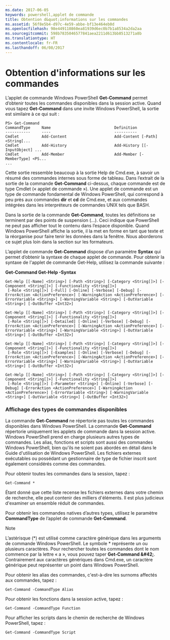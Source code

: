 ```yaml
---
ms.date: 2017-06-05
keywords: powershell,applet de commande
title: Obtention d&quot;informations sur les commandes
ms.assetid: 56f8e5b4-d97c-4e59-abbe-bf13e464eb0d
ms.openlocfilehash: 98e449110860ea81939d6ec0b7b1a8534a2da2aa
ms.sourcegitcommit: 598b7835046577841aea2211d613bb8513271a8b
ms.translationtype: HT
ms.contentlocale: fr-FR
ms.lasthandoff: 06/08/2017
---
```

# <a name="getting-information-about-commands"></a>Obtention d'informations sur les commandes
L’applet de commande Windows PowerShell **Get-Command** permet d’obtenir toutes les commandes disponibles dans la session active. Quand vous tapez **Get-Command** dans une invite Windows PowerShell, la sortie est similaire à ce qui suit :

```
PS> Get-Command
CommandType     Name                            Definition
-----------     ----                            ----------
Cmdlet          Add-Content                     Add-Content [-Path] <String[...
Cmdlet          Add-History                     Add-History [[-InputObject] ...
Cmdlet          Add-Member                      Add-Member [-MemberType] <PS...
...
```

Cette sortie ressemble beaucoup à la sortie Help de Cmd.exe, à savoir un résumé des commandes internes sous forme de tableau. Dans l’extrait de la sortie de la commande **Get-Command** ci-dessus, chaque commande est de type Cmdlet (« applet de commande »). Une applet de commande est un type de commande fondamental de Windows PowerShell, qui correspond à peu près aux commandes **dir** et **cd** de Cmd.exe, et aux commandes intégrées dans les interpréteurs de commandes UNIX tels que BASH.

Dans la sortie de la commande **Get-Command**, toutes les définitions se terminent par des points de suspension (...). Ceci indique que PowerShell ne peut pas afficher tout le contenu dans l’espace disponible. Quand Windows PowerShell affiche la sortie, il la met en forme en tant que texte et la réorganise pour faire tenir les données dans la fenêtre. Nous aborderons ce sujet plus loin dans la section sur les formateurs.

L’applet de commande **Get-Command** dispose d’un paramètre **Syntax** qui permet d’obtenir la syntaxe de chaque applet de commande. Pour obtenir la syntaxe de l'applet de commande Get-Help, utilisez la commande suivante :

**Get-Command Get-Help -Syntax**

```
Get-Help [[-Name] <String>] [-Path <String>] [-Category <String[]>] [-Component <String[]>] [-Functionality <String[]>]
 [-Role <String[]>] [-Full] [-Online] [-Verbose] [-Debug] [-ErrorAction <ActionPreference>] [-WarningAction <ActionPreference>] [-ErrorVariable <String>] [-WarningVariable <String>] [-OutVariable <String>] [-OutBuffer <Int32>]

Get-Help [[-Name] <String>] [-Path <String>] [-Category <String[]>] [-Component <String[]>] [-Functionality <String[]>]
 [-Role <String[]>] [-Detailed] [-Online] [-Verbose] [-Debug] [-ErrorAction <ActionPreference>] [-WarningAction <ActionPreference>] [-ErrorVariable <String>] [-WarningVariable <String>] [-OutVariable <String>] [-OutBuffer <Int32>]

Get-Help [[-Name] <String>] [-Path <String>] [-Category <String[]>] [-Component <String[]>] [-Functionality <String[]>]
 [-Role <String[]>] [-Examples] [-Online] [-Verbose] [-Debug] [-ErrorAction <ActionPreference>] [-WarningAction <ActionPreference>] [-ErrorVariable <String>] [-WarningVariable <String>] [-OutVariable <String>] [-OutBuffer <Int32>]

Get-Help [[-Name] <String>] [-Path <String>] [-Category <String[]>] [-Component <String[]>] [-Functionality <String[]>]
 [-Role <String[]>] [-Parameter <String>] [-Online] [-Verbose] [-Debug] [-ErrorAction <ActionPreference>] [-WarningAction <ActionPreference>] [-ErrorVariable <String>] [-WarningVariable <String>] [-OutVariable <String>] [-OutBuffer <Int32>]
```

### <a name="displaying-available-command-types"></a>Affichage des types de commandes disponibles
La commande **Get-Command** ne répertorie pas toutes les commandes disponibles dans Windows PowerShell. La commande **Get-Command** répertorie uniquement les applets de commande dans la session active. Windows PowerShell prend en charge plusieurs autres types de commandes. Les alias, fonctions et scripts sont aussi des commandes Windows PowerShell, bien qu'ils ne soient pas abordés en détail dans le Guide d'utilisation de Windows PowerShell. Les fichiers externes exécutables ou possédant un gestionnaire de type de fichier inscrit sont également considérés comme des commandes.

Pour obtenir toutes les commandes dans la session, tapez :

```
Get-Command *
```

Étant donné que cette liste recense les fichiers externes dans votre chemin de recherche, elle peut contenir des milliers d'éléments. Il est plus judicieux d'examiner un ensemble réduit de commandes.

Pour obtenir les commandes natives d’autres types, utilisez le paramètre **CommandType** de l’applet de commande **Get-Command**.

> [!NOTE]
> L’astérisque (\*) est utilisé comme caractère générique dans les arguments de commande Windows PowerShell. Le symbole \* représente un ou plusieurs caractères. Pour rechercher toutes les commandes dont le nom commence par la lettre « a », vous pouvez taper **Get-Command \&#42;**. Contrairement aux caractères génériques dans Cmd.exe, un caractère générique peut représenter un point dans Windows PowerShell.

Pour obtenir les alias des commandes, c'est-à-dire les surnoms affectés aux commandes, tapez :

```
Get-Command -CommandType Alias
```

Pour obtenir les fonctions dans la session active, tapez :

```
Get-Command -CommandType Function
```

Pour afficher les scripts dans le chemin de recherche de Windows PowerShell, tapez :

```
Get-Command -CommandType Script
```

